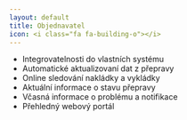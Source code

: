 ```yaml
---
layout: default
title: Objednavatel
icon: <i class="fa fa-building-o"></i>
---
```


* Integrovatelnosti do vlastních systému 
* Automatické aktualizovaní dat z přepravy
* Online sledování nakládky a vykládky
* Aktuální informace o stavu přepravy
* Včasná informace o problému a notifikace
* Přehledný webový portál
